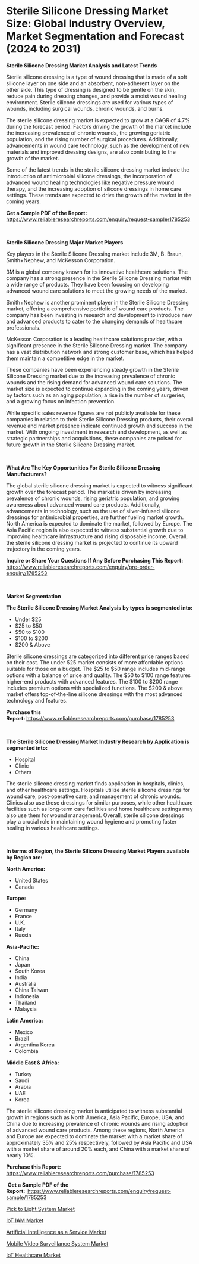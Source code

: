 <p><h1>Sterile Silicone Dressing Market Size: Global Industry Overview, Market Segmentation and Forecast (2024 to 2031)</h1></p><p><strong>Sterile Silicone Dressing Market Analysis and Latest Trends</strong></p>
<p><p>Sterile silicone dressing is a type of wound dressing that is made of a soft silicone layer on one side and an absorbent, non-adherent layer on the other side. This type of dressing is designed to be gentle on the skin, reduce pain during dressing changes, and provide a moist wound healing environment. Sterile silicone dressings are used for various types of wounds, including surgical wounds, chronic wounds, and burns.</p><p>The sterile silicone dressing market is expected to grow at a CAGR of 4.7% during the forecast period. Factors driving the growth of the market include the increasing prevalence of chronic wounds, the growing geriatric population, and the rising number of surgical procedures. Additionally, advancements in wound care technology, such as the development of new materials and improved dressing designs, are also contributing to the growth of the market.</p><p>Some of the latest trends in the sterile silicone dressing market include the introduction of antimicrobial silicone dressings, the incorporation of advanced wound healing technologies like negative pressure wound therapy, and the increasing adoption of silicone dressings in home care settings. These trends are expected to drive the growth of the market in the coming years.</p></p>
<p><strong>Get a Sample PDF of the Report:&nbsp;</strong> <a href="https://www.reliableresearchreports.com/enquiry/request-sample/1785253">https://www.reliableresearchreports.com/enquiry/request-sample/1785253</a></p>
<p>&nbsp;</p>
<p><strong>Sterile Silicone Dressing Major Market Players</strong></p>
<p><p>Key players in the Sterile Silicone Dressing market include 3M, B. Braun, Smith+Nephew, and McKesson Corporation.</p><p>3M is a global company known for its innovative healthcare solutions. The company has a strong presence in the Sterile Silicone Dressing market with a wide range of products. They have been focusing on developing advanced wound care solutions to meet the growing needs of the market.</p><p>Smith+Nephew is another prominent player in the Sterile Silicone Dressing market, offering a comprehensive portfolio of wound care products. The company has been investing in research and development to introduce new and advanced products to cater to the changing demands of healthcare professionals.</p><p>McKesson Corporation is a leading healthcare solutions provider, with a significant presence in the Sterile Silicone Dressing market. The company has a vast distribution network and strong customer base, which has helped them maintain a competitive edge in the market.</p><p>These companies have been experiencing steady growth in the Sterile Silicone Dressing market due to the increasing prevalence of chronic wounds and the rising demand for advanced wound care solutions. The market size is expected to continue expanding in the coming years, driven by factors such as an aging population, a rise in the number of surgeries, and a growing focus on infection prevention.</p><p>While specific sales revenue figures are not publicly available for these companies in relation to their Sterile Silicone Dressing products, their overall revenue and market presence indicate continued growth and success in the market. With ongoing investment in research and development, as well as strategic partnerships and acquisitions, these companies are poised for future growth in the Sterile Silicone Dressing market.</p></p>
<p>&nbsp;</p>
<p><strong>What Are The Key Opportunities For Sterile Silicone Dressing Manufacturers?</strong></p>
<p><p>The global sterile silicone dressing market is expected to witness significant growth over the forecast period. The market is driven by increasing prevalence of chronic wounds, rising geriatric population, and growing awareness about advanced wound care products. Additionally, advancements in technology, such as the use of silver-infused silicone dressings for antimicrobial properties, are further fueling market growth. North America is expected to dominate the market, followed by Europe. The Asia Pacific region is also expected to witness substantial growth due to improving healthcare infrastructure and rising disposable income. Overall, the sterile silicone dressing market is projected to continue its upward trajectory in the coming years.</p></p>
<p><strong>Inquire or Share Your Questions If Any Before Purchasing This Report:</strong> <a href="https://www.reliableresearchreports.com/enquiry/pre-order-enquiry/1785253">https://www.reliableresearchreports.com/enquiry/pre-order-enquiry/1785253</a></p>
<p>&nbsp;</p>
<p><strong>Market Segmentation</strong></p>
<p><strong>The Sterile Silicone Dressing Market Analysis by types is segmented into:</strong></p>
<p><ul><li>Under $25</li><li>$25 to $50</li><li>$50 to $100</li><li>$100 to $200</li><li>$200 & Above</li></ul></p>
<p><p>Sterile silicone dressings are categorized into different price ranges based on their cost. The under $25 market consists of more affordable options suitable for those on a budget. The $25 to $50 range includes mid-range options with a balance of price and quality. The $50 to $100 range features higher-end products with advanced features. The $100 to $200 range includes premium options with specialized functions. The $200 & above market offers top-of-the-line silicone dressings with the most advanced technology and features.</p></p>
<p><strong>Purchase this Report:&nbsp;</strong><a href="https://www.reliableresearchreports.com/purchase/1785253">https://www.reliableresearchreports.com/purchase/1785253</a></p>
<p>&nbsp;</p>
<p><strong>The Sterile Silicone Dressing Market Industry Research by Application is segmented into:</strong></p>
<p><ul><li>Hospital</li><li>Clinic</li><li>Others</li></ul></p>
<p><p>The sterile silicone dressing market finds application in hospitals, clinics, and other healthcare settings. Hospitals utilize sterile silicone dressings for wound care, post-operative care, and management of chronic wounds. Clinics also use these dressings for similar purposes, while other healthcare facilities such as long-term care facilities and home healthcare settings may also use them for wound management. Overall, sterile silicone dressings play a crucial role in maintaining wound hygiene and promoting faster healing in various healthcare settings.</p></p>
<p>&nbsp;</p>
<p><strong>In terms of Region, the Sterile Silicone Dressing Market Players available by Region are:</strong></p>
<p>
    <p> <strong> North America: </strong>
        <ul>
            <li>United States</li>
            <li>Canada</li>
        </ul>
        </p> 
    <p> <strong> Europe: </strong>
        <ul>
            <li>Germany</li>
            <li>France</li>
            <li>U.K.</li>
            <li>Italy</li>
            <li>Russia</li>
        </ul>
        </p> 
    <p> <strong> Asia-Pacific: </strong>
        <ul>
            <li>China</li>
            <li>Japan</li>
            <li>South Korea</li>
            <li>India</li>
            <li>Australia</li>
            <li>China Taiwan</li>
            <li>Indonesia</li>
            <li>Thailand</li>
            <li>Malaysia</li>
        </ul>
        </p> 
    <p> <strong> Latin America: </strong>
        <ul>
            <li>Mexico</li>
            <li>Brazil</li>
            <li>Argentina Korea</li>
            <li>Colombia</li>
        </ul>
        </p> 
    <p> <strong> Middle East & Africa: </strong>
        <ul>
            <li>Turkey</li>
            <li>Saudi</li>
            <li>Arabia</li>
            <li>UAE</li>
            <li>Korea</li>
        </ul>
    </p>
    </p>
<p><p>The sterile silicone dressing market is anticipated to witness substantial growth in regions such as North America, Asia Pacific, Europe, USA, and China due to increasing prevalence of chronic wounds and rising adoption of advanced wound care products. Among these regions, North America and Europe are expected to dominate the market with a market share of approximately 35% and 25% respectively, followed by Asia Pacific and USA with a market share of around 20% each, and China with a market share of nearly 10%.</p></p>
<p><strong>Purchase this Report: </strong><a href="https://www.reliableresearchreports.com/purchase/1785253">https://www.reliableresearchreports.com/purchase/1785253</a></p>
<p>&nbsp;<strong>Get a Sample PDF of the Report:&nbsp;&nbsp;</strong><a href="https://www.reliableresearchreports.com/enquiry/request-sample/1785253">https://www.reliableresearchreports.com/enquiry/request-sample/1785253</a></p>
<p><strong></strong></p>
<p><p><a href="https://medium.com/@saraprifti1917/pick-to-light-system-market-size-reveals-the-best-marketing-channels-in-global-industry-5d65b59892c6">Pick to Light System Market</a></p><p><a href="https://medium.com/@kathydavis04/iot-iam-market-trends-and-market-analysis-forecasted-for-period-2024-2031-2a81926c2495">IoT IAM Market</a></p><p><a href="https://medium.com/@saraprifti1917/decoding-artificial-intelligence-as-a-service-market-metrics-market-share-trends-and-growth-0a4f317c6f3a">Artificial Intelligence as a Service Market</a></p><p><a href="https://medium.com/@saraprifti1917/mobile-video-surveillance-system-nbsp-market-focuses-on-market-share-size-and-projected-forecast-9d958f903e41">Mobile Video Surveillance System Market</a></p><p><a href="https://medium.com/@kathydavis04/iot-healthcare-market-report-reveals-the-latest-trends-and-growth-opportunities-of-this-market-572aace2f798">IoT Healthcare Market</a></p></p>
